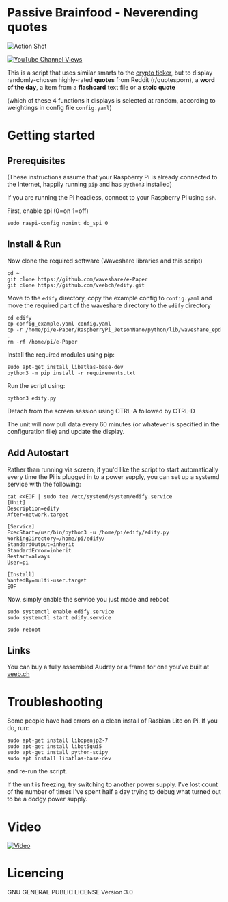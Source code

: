 # Passive Brainfood - Neverending quotes

![Action Shot](/images/thequote.png)

[![YouTube Channel Views](https://img.shields.io/youtube/channel/views/UCz5BOU9J9pB_O0B8-rDjCWQ?label=YouTube&style=social)](https://www.youtube.com/channel/UCz5BOU9J9pB_O0B8-rDjCWQ)

This is a script that uses similar smarts to the [crypto ticker](https://github.com/llvllch/btcticker), but to display randomly-chosen highly-rated **quotes** from Reddit (r/quotesporn), a **word of the day**, a item from a **flashcard** text file or a **stoic quote** 

(which of these 4 functions it displays is selected at random, according to weightings in config file `config.yaml`)

# Getting started
## Prerequisites

(These instructions assume that your Raspberry Pi is already connected to the Internet, happily running `pip` and has `python3` installed)

If you are running the Pi headless, connect to your Raspberry Pi using `ssh`.

First, enable spi (0=on 1=off)

```
sudo raspi-config nonint do_spi 0
```

## Install & Run

Now clone the required software (Waveshare libraries and this script)

```
cd ~
git clone https://github.com/waveshare/e-Paper
git clone https://github.com/veebch/edify.git
```
Move to the `edify` directory, copy the example config to `config.yaml` and move the required part of the waveshare directory to the `edify` directory
```
cd edify
cp config_example.yaml config.yaml
cp -r /home/pi/e-Paper/RaspberryPi_JetsonNano/python/lib/waveshare_epd .
rm -rf /home/pi/e-Paper
```

Install the required modules using pip:

```
sudo apt-get install libatlas-base-dev
python3 -m pip install -r requirements.txt
```

Run the script using:

```python3 edify.py```

Detach from the screen session using CTRL-A followed by CTRL-D

The unit will now pull data every 60 minutes (or whatever is specified in the configuration file) and update the display.

## Add Autostart

Rather than running via screen, if you'd like the script to start automatically every time the Pi is plugged in to a power supply, you can set up a systemd service with the following:

```
cat <<EOF | sudo tee /etc/systemd/system/edify.service
[Unit]
Description=edify
After=network.target

[Service]
ExecStart=/usr/bin/python3 -u /home/pi/edify/edify.py
WorkingDirectory=/home/pi/edify/
StandardOutput=inherit
StandardError=inherit
Restart=always
User=pi

[Install]
WantedBy=multi-user.target
EOF
```
Now, simply enable the service you just made and reboot
```  
sudo systemctl enable edify.service
sudo systemctl start edify.service

sudo reboot
```

## Links

You can buy a fully assembled Audrey or a frame for one you've built at [veeb.ch](https://www.veeb.ch/store/p/neverending-quotes)


# Troubleshooting

Some people have had errors on a clean install of Rasbian Lite on Pi. If you do, run:

```
sudo apt-get install libopenjp2-7
sudo apt-get install libqt5gui5
sudo apt-get install python-scipy
sudo apt install libatlas-base-dev
```

and re-run the script.

If the unit is freezing, try switching to another power supply. I've lost count of the number of times I've spent half a day trying to debug what turned out to be a dodgy power supply.

# Video

[![Video](https://img.youtube.com/vi/ohNxkvnCpE8/0.jpg)](https://www.youtube.com/watch?v=ohNxkvnCpE8)

# Licencing

GNU GENERAL PUBLIC LICENSE Version 3.0
